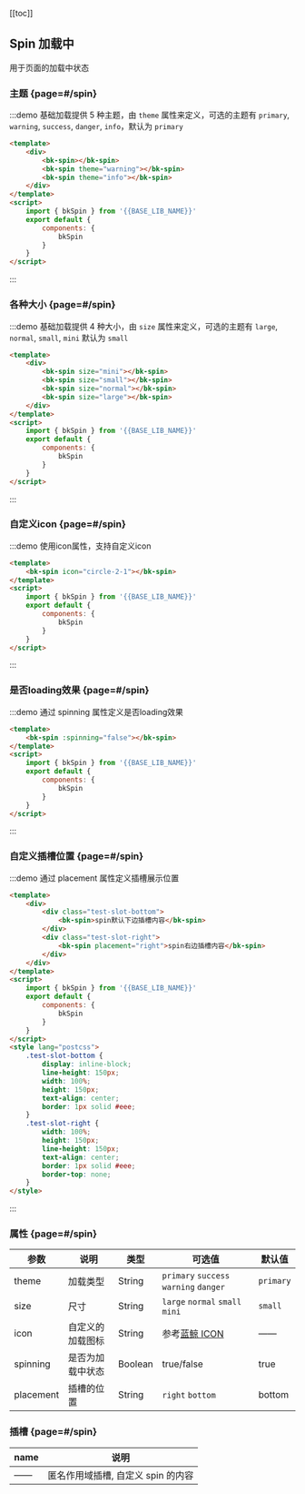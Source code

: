<script>
    import { bkSpin } from '@'

    export default {
        components: {
            bkSpin
        }
    }
</script>
<style lang="postcss">
    .test-slot-bottom {
        display: inline-block;
        width: 100%;
        height: 150px;
        line-height: 150px;
        text-align: center;
        border: 1px solid #eee;
    }
    .test-slot-right {
        width: 100%;
        height: 150px;
        line-height: 150px;
        text-align: center;
        border: 1px solid #eee;
        border-top: none;
    }
</style>

[[toc]]

## Spin 加载中

用于页面的加载中状态

### 主题 {page=#/spin}

:::demo 基础加载提供 5 种主题，由 `theme` 属性来定义，可选的主题有 `primary`, `warning`, `success`, `danger`, `info`，默认为 `primary`

```html
<template>
    <div>
        <bk-spin></bk-spin>
        <bk-spin theme="warning"></bk-spin>
        <bk-spin theme="info"></bk-spin>
    </div>
</template>
<script>
    import { bkSpin } from '{{BASE_LIB_NAME}}'
    export default {
        components: {
            bkSpin
        }
    }
</script>
```
:::

### 各种大小 {page=#/spin}

:::demo 基础加载提供 4 种大小，由 `size` 属性来定义，可选的主题有 `large`, `normal`, `small`, `mini` 默认为 `small`

```html
<template>
    <div>
        <bk-spin size="mini"></bk-spin>
        <bk-spin size="small"></bk-spin>
        <bk-spin size="normal"></bk-spin>
        <bk-spin size="large"></bk-spin>
    </div>
</template>
<script>
    import { bkSpin } from '{{BASE_LIB_NAME}}'
    export default {
        components: {
            bkSpin
        }
    }
</script>
```
:::

### 自定义icon {page=#/spin}

:::demo 使用icon属性，支持自定义icon

```html
<template>
    <bk-spin icon="circle-2-1"></bk-spin>
</template>
<script>
    import { bkSpin } from '{{BASE_LIB_NAME}}'
    export default {
        components: {
            bkSpin
        }
    }
</script>
```
:::

### 是否loading效果 {page=#/spin}

:::demo 通过 spinning 属性定义是否loading效果

```html
<template>
    <bk-spin :spinning="false"></bk-spin>
</template>
<script>
    import { bkSpin } from '{{BASE_LIB_NAME}}'
    export default {
        components: {
            bkSpin
        }
    }
</script>
```
:::

### 自定义插槽位置 {page=#/spin}

:::demo 通过 placement 属性定义插槽展示位置

```html
<template>
    <div>
        <div class="test-slot-bottom">
            <bk-spin>spin默认下边插槽内容</bk-spin>
        </div>
        <div class="test-slot-right">
            <bk-spin placement="right">spin右边插槽内容</bk-spin>
        </div>
    </div>
</template>
<script>
    import { bkSpin } from '{{BASE_LIB_NAME}}'
    export default {
        components: {
            bkSpin
        }
    }
</script>
<style lang="postcss">
    .test-slot-bottom {
        display: inline-block;
        line-height: 150px;
        width: 100%;
        height: 150px;
        text-align: center;
        border: 1px solid #eee;
    }
    .test-slot-right {
        width: 100%;
        height: 150px;
        line-height: 150px;
        text-align: center;
        border: 1px solid #eee;
        border-top: none;
    }
</style>
```
:::



### 属性 {page=#/spin}
| 参数 | 说明 | 类型 | 可选值 | 默认值 |
|------|------|------|------|------|
| theme | 加载类型 | String | `primary` `success` `warning` `danger` | `primary` |
| size | 尺寸 | String |`large` `normal` `small` `mini`|`small`|
| icon | 自定义的加载图标 | String | 参考[蓝鲸 ICON](#/icon)| —— |
| spinning | 是否为加载中状态 | Boolean | true/false | true |
| placement | 插槽的位置 | String | `right` `bottom` | bottom |

### 插槽 {page=#/spin}
| name | 说明 |
|------|------|
|——|匿名作用域插槽, 自定义 spin 的内容|
